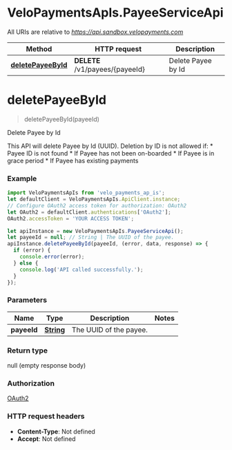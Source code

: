 # VeloPaymentsApIs.PayeeServiceApi

All URIs are relative to *https://api.sandbox.velopayments.com*

Method | HTTP request | Description
------------- | ------------- | -------------
[**deletePayeeById**](PayeeServiceApi.md#deletePayeeById) | **DELETE** /v1/payees/{payeeId} | Delete Payee by Id


<a name="deletePayeeById"></a>
# **deletePayeeById**
> deletePayeeById(payeeId)

Delete Payee by Id

This API will delete Payee by Id (UUID). Deletion by ID is not allowed if: * Payee ID is not found * If Payee has not been on-boarded * If Payee is in grace period * If Payee has existing payments 

### Example
```javascript
import VeloPaymentsApIs from 'velo_payments_ap_is';
let defaultClient = VeloPaymentsApIs.ApiClient.instance;
// Configure OAuth2 access token for authorization: OAuth2
let OAuth2 = defaultClient.authentications['OAuth2'];
OAuth2.accessToken = 'YOUR ACCESS TOKEN';

let apiInstance = new VeloPaymentsApIs.PayeeServiceApi();
let payeeId = null; // String | The UUID of the payee.
apiInstance.deletePayeeById(payeeId, (error, data, response) => {
  if (error) {
    console.error(error);
  } else {
    console.log('API called successfully.');
  }
});
```

### Parameters

Name | Type | Description  | Notes
------------- | ------------- | ------------- | -------------
 **payeeId** | [**String**](.md)| The UUID of the payee. | 

### Return type

null (empty response body)

### Authorization

[OAuth2](../README.md#OAuth2)

### HTTP request headers

 - **Content-Type**: Not defined
 - **Accept**: Not defined

